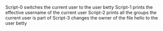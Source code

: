 Script-0 switches the current user to the user betty
Script-1 prints the effective username of the current user
Script-2 prints all the groups the current user is part of
Script-3 changes the owner of the file hello to the user betty
